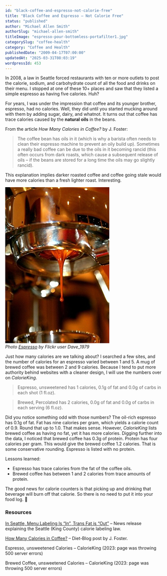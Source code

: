 ```yaml
---
id: "black-coffee-and-espresso-not-calorie-free"
title: "Black Coffee and Espresso – Not Calorie Free"
status: "published"
author: "Michael Allen Smith"
authorSlug: "michael-allen-smith"
titleImage: "espresso-pour-bottomless-portafilter1.jpg"
categorySlug: "coffee-health"
category: "Coffee and Health"
publishedDate: "2009-04-17T07:00:00"
updatedAt: "2025-03-31T08:03:19"
wordpressId: 453
---
```


In 2008, a law in Seattle forced restaurants with ten or more outlets to post the calorie, sodium, and carbohydrate count of all the food and drinks on their menu. I stopped at one of these 10+ places and saw that they listed a simple espresso as having five calories. Huh?

For years, I was under the impression that coffee and its younger brother, espresso, had no calories. Well, they did until you started mucking around with them by adding sugar, dairy, and whatnot. It turns out that coffee has trace calories caused by the **natural oils** in the beans.

From the article *How Many Calories in Coffee?* by J. Foster:

> The coffee bean has oils in it (which is why a barista often needs to clean their espresso machine to prevent an oily build up). Sometimes a really bad coffee can be due to the oils in it becoming rancid (this often occurs from dark roasts, which cause a subsequent release of oils – if the beans are stored for a long time the oils may go slightly rancid).

This explanation implies darker roasted coffee and coffee going stale would have more calories than a fresh lighter roast. Interesting.

![bottomless portafilter](espresso-pour-bottomless-portafilter1.jpg)  
*Photo [Espresso](http://www.flickr.com/photos/33589600@N00/2381294626/) by Flickr user Dave\_1979*

Just how many calories are we talking about? I searched a few sites, and the number of calories for an espresso varied between 1 and 5. A mug of brewed coffee was between 2 and 9 calories. Because I tend to put more authority behind websites with a cleaner design, I will use the numbers over on *CalorieKing*.

> Espresso, unsweetened has 1 calories, 0.1g of fat and 0.0g of carbs in each shot (1 fl.oz).

> Brewed, Percolated has 2 calories, 0.0g of fat and 0.0g of carbs in each serving (6 fl.oz).

Did you notice something odd with those numbers? The oil-rich espresso has 0.1g of fat. Fat has nine calories per gram, which yields a calorie count of 0.9. Round that up to 1.0. That makes sense. However, *CalorieKing* lists brewed coffee as having no fat, yet it has more calories. Digging further into the data, I noticed that brewed coffee has 0.3g of protein. Protein has four calories per gram. This would give the brewed coffee 1.2 calories. That is some conservative rounding. Espresso is listed with no protein.

Lessons learned:

-   Espresso has trace calories from the fat of the coffee oils.
-   Brewed coffee has between 1 and 2 calories from trace amounts of protein.

The good news for calorie counters is that picking up and drinking that beverage will burn off that calorie. So there is no need to put it into your food log. 🙂

### Resources

[In Seattle, Menu Labeling Is “In”, Trans Fat is “Out”](https://www.cspinet.org/new/200707201.html) – News release explaining the Seattle (King County) calorie labeling law.

[How Many Calories in Coffee?](https://healthyeater.com/how_many_calories_in_coffee) – Diet-Blog post by J. Foster.

Espresso, unsweetened Calories – CalorieKing (2023: page was throwing 500 server errors)

Brewed Coffee, unsweetened Calories – CalorieKing (2023: page was throwing 500 server errors)